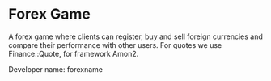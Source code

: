 Forex Game
==========

A forex game where clients can register, buy and sell foreign currencies and compare their performance with other users. For quotes we use Finance::Quote, for framework Amon2.

Developer name: forexname
